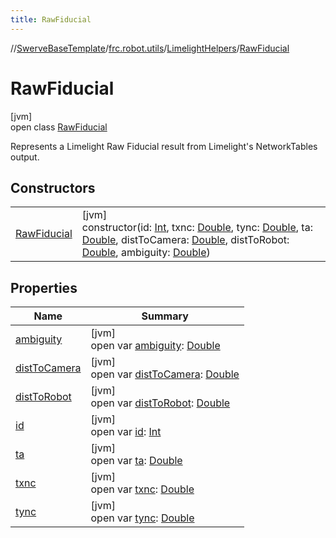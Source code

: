 ```yaml
---
title: RawFiducial
---
```

//[SwerveBaseTemplate](../../../../index.html)/[frc.robot.utils](../../index.html)/[LimelightHelpers](../index.html)/[RawFiducial](index.html)



# RawFiducial



[jvm]\
open class [RawFiducial](index.html)

Represents a Limelight Raw Fiducial result from Limelight's NetworkTables output.



## Constructors


| | |
|---|---|
| [RawFiducial](-raw-fiducial.html) | [jvm]<br>constructor(id: [Int](https://kotlinlang.org/api/latest/jvm/stdlib/kotlin/-int/index.html), txnc: [Double](https://kotlinlang.org/api/latest/jvm/stdlib/kotlin/-double/index.html), tync: [Double](https://kotlinlang.org/api/latest/jvm/stdlib/kotlin/-double/index.html), ta: [Double](https://kotlinlang.org/api/latest/jvm/stdlib/kotlin/-double/index.html), distToCamera: [Double](https://kotlinlang.org/api/latest/jvm/stdlib/kotlin/-double/index.html), distToRobot: [Double](https://kotlinlang.org/api/latest/jvm/stdlib/kotlin/-double/index.html), ambiguity: [Double](https://kotlinlang.org/api/latest/jvm/stdlib/kotlin/-double/index.html)) |


## Properties


| Name | Summary |
|---|---|
| [ambiguity](ambiguity.html) | [jvm]<br>open var [ambiguity](ambiguity.html): [Double](https://kotlinlang.org/api/latest/jvm/stdlib/kotlin/-double/index.html) |
| [distToCamera](dist-to-camera.html) | [jvm]<br>open var [distToCamera](dist-to-camera.html): [Double](https://kotlinlang.org/api/latest/jvm/stdlib/kotlin/-double/index.html) |
| [distToRobot](dist-to-robot.html) | [jvm]<br>open var [distToRobot](dist-to-robot.html): [Double](https://kotlinlang.org/api/latest/jvm/stdlib/kotlin/-double/index.html) |
| [id](id.html) | [jvm]<br>open var [id](id.html): [Int](https://kotlinlang.org/api/latest/jvm/stdlib/kotlin/-int/index.html) |
| [ta](ta.html) | [jvm]<br>open var [ta](ta.html): [Double](https://kotlinlang.org/api/latest/jvm/stdlib/kotlin/-double/index.html) |
| [txnc](txnc.html) | [jvm]<br>open var [txnc](txnc.html): [Double](https://kotlinlang.org/api/latest/jvm/stdlib/kotlin/-double/index.html) |
| [tync](tync.html) | [jvm]<br>open var [tync](tync.html): [Double](https://kotlinlang.org/api/latest/jvm/stdlib/kotlin/-double/index.html) |

